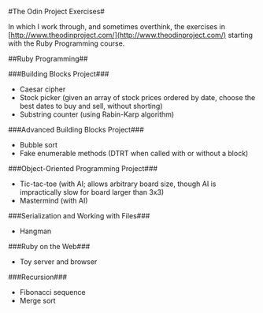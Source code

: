 #The Odin Project Exercises#

In which I work through, and sometimes overthink, the exercises in [http://www.theodinproject.com/](http://www.theodinproject.com/) starting with the Ruby Programming course.

##Ruby Programming##

###Building Blocks Project###
* Caesar cipher
* Stock picker (given an array of stock prices ordered by date, choose the best dates to buy and sell, without shorting)
* Substring counter (using Rabin-Karp algorithm)

###Advanced Building Blocks Project###
* Bubble sort
* Fake enumerable methods (DTRT when called with or without a block)

###Object-Oriented Programming Project###
* Tic-tac-toe (with AI; allows arbitrary board size, though AI is impractically slow for board larger than 3x3)
* Mastermind (with AI)

###Serialization and Working with Files###
* Hangman

###Ruby on the Web###
* Toy server and browser

###Recursion###
* Fibonacci sequence
* Merge sort
